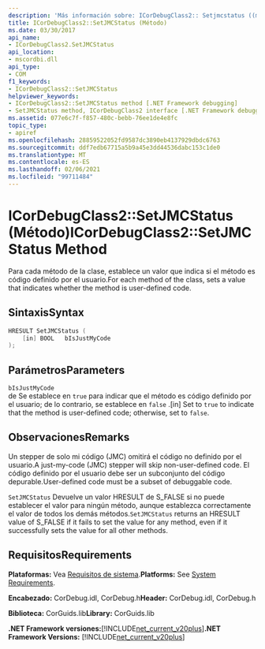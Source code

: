 ```yaml
---
description: 'Más información sobre: ICorDebugClass2:: Setjmcstatus ((método)'
title: ICorDebugClass2::SetJMCStatus (Método)
ms.date: 03/30/2017
api_name:
- ICorDebugClass2.SetJMCStatus
api_location:
- mscordbi.dll
api_type:
- COM
f1_keywords:
- ICorDebugClass2::SetJMCStatus
helpviewer_keywords:
- ICorDebugClass2::SetJMCStatus method [.NET Framework debugging]
- SetJMCStatus method, ICorDebugClass2 interface [.NET Framework debugging]
ms.assetid: 077e6c7f-f857-480c-bebb-76ee1de4e8fc
topic_type:
- apiref
ms.openlocfilehash: 28859522052fd9587dc3890eb4137929dbdc6763
ms.sourcegitcommit: ddf7edb67715a5b9a45e3dd44536dabc153c1de0
ms.translationtype: MT
ms.contentlocale: es-ES
ms.lasthandoff: 02/06/2021
ms.locfileid: "99711484"
---
```

# <a name="icordebugclass2setjmcstatus-method"></a><span data-ttu-id="a43d6-103">ICorDebugClass2::SetJMCStatus (Método)</span><span class="sxs-lookup"><span data-stu-id="a43d6-103">ICorDebugClass2::SetJMCStatus Method</span></span>

<span data-ttu-id="a43d6-104">Para cada método de la clase, establece un valor que indica si el método es código definido por el usuario.</span><span class="sxs-lookup"><span data-stu-id="a43d6-104">For each method of the class, sets a value that indicates whether the method is user-defined code.</span></span>  
  
## <a name="syntax"></a><span data-ttu-id="a43d6-105">Sintaxis</span><span class="sxs-lookup"><span data-stu-id="a43d6-105">Syntax</span></span>  
  
```cpp  
HRESULT SetJMCStatus (  
    [in] BOOL   bIsJustMyCode  
);  
```  
  
## <a name="parameters"></a><span data-ttu-id="a43d6-106">Parámetros</span><span class="sxs-lookup"><span data-stu-id="a43d6-106">Parameters</span></span>  

 `bIsJustMyCode`  
 <span data-ttu-id="a43d6-107">de Se establece en `true` para indicar que el método es código definido por el usuario; de lo contrario, se establece en `false` .</span><span class="sxs-lookup"><span data-stu-id="a43d6-107">[in] Set to `true` to indicate that the method is user-defined code; otherwise, set to `false`.</span></span>  
  
## <a name="remarks"></a><span data-ttu-id="a43d6-108">Observaciones</span><span class="sxs-lookup"><span data-stu-id="a43d6-108">Remarks</span></span>  

 <span data-ttu-id="a43d6-109">Un stepper de solo mi código (JMC) omitirá el código no definido por el usuario.</span><span class="sxs-lookup"><span data-stu-id="a43d6-109">A just-my-code (JMC) stepper will skip non-user-defined code.</span></span> <span data-ttu-id="a43d6-110">El código definido por el usuario debe ser un subconjunto del código depurable.</span><span class="sxs-lookup"><span data-stu-id="a43d6-110">User-defined code must be a subset of debuggable code.</span></span>  
  
 <span data-ttu-id="a43d6-111">`SetJMCStatus` Devuelve un valor HRESULT de S_FALSE si no puede establecer el valor para ningún método, aunque establezca correctamente el valor de todos los demás métodos.</span><span class="sxs-lookup"><span data-stu-id="a43d6-111">`SetJMCStatus` returns an HRESULT value of S_FALSE if it fails to set the value for any method, even if it successfully sets the value for all other methods.</span></span>  
  
## <a name="requirements"></a><span data-ttu-id="a43d6-112">Requisitos</span><span class="sxs-lookup"><span data-stu-id="a43d6-112">Requirements</span></span>  

 <span data-ttu-id="a43d6-113">**Plataformas:** Vea [Requisitos de sistema](../../get-started/system-requirements.md).</span><span class="sxs-lookup"><span data-stu-id="a43d6-113">**Platforms:** See [System Requirements](../../get-started/system-requirements.md).</span></span>  
  
 <span data-ttu-id="a43d6-114">**Encabezado:** CorDebug.idl, CorDebug.h</span><span class="sxs-lookup"><span data-stu-id="a43d6-114">**Header:** CorDebug.idl, CorDebug.h</span></span>  
  
 <span data-ttu-id="a43d6-115">**Biblioteca:** CorGuids.lib</span><span class="sxs-lookup"><span data-stu-id="a43d6-115">**Library:** CorGuids.lib</span></span>  
  
 <span data-ttu-id="a43d6-116">**.NET Framework versiones:**[!INCLUDE[net_current_v20plus](../../../../includes/net-current-v20plus-md.md)]</span><span class="sxs-lookup"><span data-stu-id="a43d6-116">**.NET Framework Versions:** [!INCLUDE[net_current_v20plus](../../../../includes/net-current-v20plus-md.md)]</span></span>
